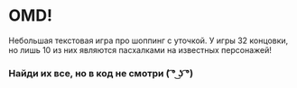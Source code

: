 # OMD!

Небольшая текстовая игра про шоппинг с уточкой.
У игры 32 концовки, но лишь 10 из них являются пасхалками на известных персонажей!

### Найди их все, но в код не смотри ( ͡° ͜ʖ ͡°)
